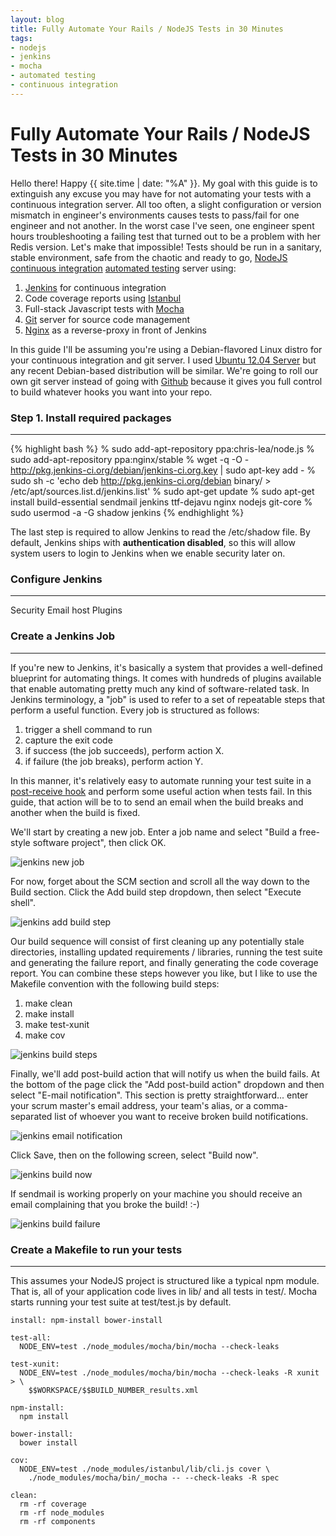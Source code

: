 ```yaml
---
layout: blog
title: Fully Automate Your Rails / NodeJS Tests in 30 Minutes
tags:
- nodejs
- jenkins
- mocha
- automated testing
- continuous integration
---
```


# Fully Automate Your Rails / NodeJS Tests in 30 Minutes

Hello there! Happy {{ site.time | date: "%A" }}. My goal with this guide
is to extinguish any excuse you may have for not automating your tests with a
continuous integration server. All too often, a slight configuration or version
mismatch in engineer's environments causes tests to pass/fail for one engineer
and not another. In the worst case I've seen, one engineer spent hours
troubleshooting a failing test that turned out to be a problem with her Redis
version. Let's make that impossible! Tests should be run in a sanitary, stable
environment, safe from the chaotic 
and ready to go, 
[NodeJS](http://nodejs.org "NodeJS")
[continuous integration](https://en.wikipedia.org/wiki/Continuous_integration "Continuous Integration")
[automated testing](https://en.wikipedia.org/wiki/Automated_testing "Automated Testing")
server using:

1. [Jenkins](http://jenkins-ci.org "Jenkins") for continuous integration
2. Code coverage reports using [Istanbul](https://github.com/gotwarlost/istanbul "Istanbul")
3. Full-stack Javascript tests with [Mocha](http://visionmedia.github.io/mocha/ "Mocha")
4. [Git](http://git-scm.com "Git") server for source code management
5. [Nginx](http://nginx.org "Nginx") as a reverse-proxy in front of Jenkins


In this guide I'll be assuming you're using a Debian-flavored Linux distro for
your continuous integration and git server. I used
[Ubuntu 12.04 Server](http://www.ubuntu.com/download/server "Ubuntu 12.04 Server")
but any recent Debian-based distribution will be similar. We're
going to roll our own git server instead of going with [Github](http://github.com "Github")
because it gives you full control to build whatever hooks you want into your
repo.


### Step 1. Install required packages
---

{% highlight bash %}
% sudo add-apt-repository ppa:chris-lea/node.js
% sudo add-apt-repository ppa:nginx/stable
% wget -q -O - http://pkg.jenkins-ci.org/debian/jenkins-ci.org.key | sudo apt-key add -
% sudo sh -c 'echo deb http://pkg.jenkins-ci.org/debian binary/ > /etc/apt/sources.list.d/jenkins.list'
% sudo apt-get update
% sudo apt-get install build-essential sendmail jenkins ttf-dejavu nginx nodejs git-core
% sudo usermod -a -G shadow jenkins
{% endhighlight %}

The last step is required to allow Jenkins to read the /etc/shadow file. By
default, Jenkins ships with **authentication disabled**, so this will allow
system users to login to Jenkins when we enable security later on.




### Configure Jenkins
---

Security
Email host
Plugins

### Create a Jenkins Job
---

If you're new to Jenkins, it's basically a system that provides a well-defined
blueprint for automating things. It comes with hundreds of plugins available
that enable automating pretty much any kind of software-related task. In Jenkins
terminology, a "job" is used to refer to a set of repeatable steps that
perform a useful function. Every job is structured as follows:

1. trigger a shell command to run
2. capture the exit code
3. if success (the job succeeds), perform action X.
4. if failure (the job breaks), perform action Y.

In this manner, it's relatively easy to automate running your test suite in
a [post-receive hook](https://www.kernel.org/pub/software/scm/git/docs/githooks.html)
and perform some useful action when tests fail. In this guide, that action will 
be to to send an email when the build breaks and another when the build is
fixed.

We'll start by creating a new job. Enter a job name and select "Build a
free-style software project", then click OK.

<img src='/img/jenkins_new_job.png' class='img-responsive' alt='jenkins new job'>

For now, forget about the SCM section and scroll all the way down to the Build
section. Click the Add build step dropdown, then select "Execute shell".

<img src='/img/jenkins_add_build_step.png' class='img-responsive' alt='jenkins add build step'>

Our build sequence will consist of first cleaning up any potentially stale
directories, installing updated requirements / libraries, running the test
suite and generating the failure report, and finally generating the code
coverage report. You can combine these steps however you like, but I like to
use the Makefile convention with the following build steps:

1. make clean
2. make install
3. make test-xunit
4. make cov

<img src='/img/jenkins_build_steps.png' class='img-responsive' alt='jenkins build steps'>

Finally, we'll add post-build action that will notify us when the build fails.
At the bottom of the page click the "Add post-build action" dropdown and then
select "E-mail notification". This section is pretty straightforward... enter
your scrum master's email address, your team's alias, or a comma-separated list
of whoever you want to receive broken build notifications.

<img src='/img/jenkins_email_notification.png' class='img-responsive' alt='jenkins email notification'>

Click Save, then on the following screen, select "Build now".

<img src='/img/jenkins_build_now.png' class='img-responsive' alt='jenkins build now'>

If sendmail is working properly on your machine you should receive an
email complaining that you broke the build! :-)

<img src='/img/jenkins_build_failure.png' class='img-responsive' alt='jenkins build failure'>


### Create a Makefile to run your tests
---

This assumes your NodeJS project is structured like a typical npm module. That
is, all of your application code lives in lib/ and all tests in test/. Mocha
starts running your test suite at test/test.js by default.

    install: npm-install bower-install

    test-all:
      NODE_ENV=test ./node_modules/mocha/bin/mocha --check-leaks

    test-xunit:
      NODE_ENV=test ./node_modules/mocha/bin/mocha --check-leaks -R xunit > \
        $$WORKSPACE/$$BUILD_NUMBER_results.xml

    npm-install:
      npm install

    bower-install:
      bower install

    cov:
      NODE_ENV=test ./node_modules/istanbul/lib/cli.js cover \
        ./node_modules/mocha/bin/_mocha -- --check-leaks -R spec

    clean:
      rm -rf coverage
      rm -rf node_modules
      rm -rf components
